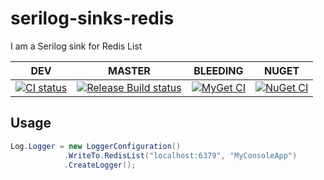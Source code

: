 # serilog-sinks-redis

I am a Serilog sink for Redis List

| DEV |MASTER|BLEEDING|NUGET|
|-----|------|--------|-----|
|[![CI status][1]][2]|[![Release Build status][3]][4]|[![MyGet CI][5]][6]|[![NuGet CI][7]][8]|

## Usage

```csharp
Log.Logger = new LoggerConfiguration()
            .WriteTo.RedisList("localhost:6379", "MyConsoleApp")
            .CreateLogger();
```

[1]: https://ci.appveyor.com/api/projects/status/pmgou6qm452s50d0?svg=true
[2]: https://ci.appveyor.com/project/dburriss/serilog-sinks-redis
[3]: https://ci.appveyor.com/api/projects/status/pmgou6qm452s50d0/branch/master?svg=true
[4]: https://ci.appveyor.com/project/dburriss/serilog-sinks-redis/branch/master
[5]: https://img.shields.io/myget/dburriss-ci/vpre/Serilog.Sinks.Redis.List.svg
[6]: http://myget.org/gallery/dburriss-ci
[7]: https://img.shields.io/nuget/v/Serilog.Sinks.Redis.List.svg
[8]: https://www.nuget.org/packages/Serilog.Sinks.Redis.List/